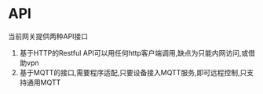 # API

当前网关提供两种API接口
1. 基于HTTP的Restful API可以用任何http客户端调用,缺点为只能内网访问,或借助vpn
2. 基于MQTT的接口,需要程序适配,只要设备接入MQTT服务,即可远程控制,只支持通用MQTT